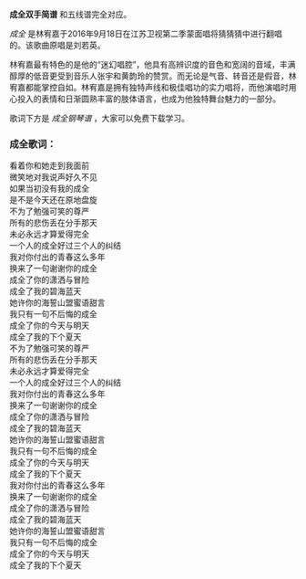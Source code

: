 

**成全双手简谱** 和五线谱完全对应。

_成全_ 是林宥嘉于2016年9月18日在江苏卫视第二季蒙面唱将猜猜猜中进行翻唱的。该歌曲原唱是刘若英。

林宥嘉最有特色的是他的“迷幻唱腔”，他具有高辨识度的音色和宽阔的音域，丰满醇厚的低音更受到音乐人张宇和黄韵玲的赞赏。而无论是气音、转音还是假音，林宥嘉都能掌控自如。林宥嘉是拥有独特声线和极佳唱功的实力唱将，而他演唱时用心投入的表情和日渐圆熟丰富的肢体语言，也成为他独特舞台魅力的一部分。

歌词下方是 _成全钢琴谱_ ，大家可以免费下载学习。

### 成全歌词：

看着你和她走到我面前  
微笑地对我说声好久不见  
如果当初没有我的成全  
是不是今天还在原地盘旋  
不为了勉强可笑的尊严  
所有的悲伤丢在分手那天  
未必永远才算爱得完全  
一个人的成全好过三个人的纠结  
我对你付出的青春这么多年  
换来了一句谢谢你的成全  
成全了你的潇洒与冒险  
成全了我的碧海蓝天  
她许你的海誓山盟蜜语甜言  
我只有一句不后悔的成全  
成全了你的今天与明天  
成全了我的下个夏天  
不为了勉强可笑的尊严  
所有的悲伤丢在分手那天  
未必永远才算爱得完全  
一个人的成全好过三个人的纠结  
我对你付出的青春这么多年  
换来了一句谢谢你的成全  
成全了你的潇洒与冒险  
成全了我的碧海蓝天  
她许你的海誓山盟蜜语甜言  
我只有一句不后悔的成全  
成全了你的今天与明天  
成全了我的下个夏天  
我对你付出的青春这么多年  
换来了一句谢谢你的成全  
成全了你的潇洒与冒险  
成全了我的碧海蓝天  
她许你的海誓山盟蜜语甜言  
我只有一句不后悔的成全  
成全了你的今天与明天  
成全了我的下个夏天

